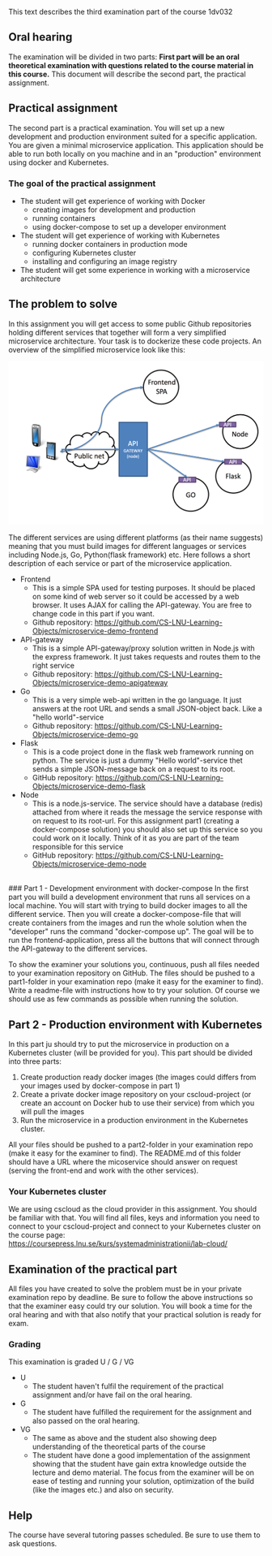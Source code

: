 This text describes the third examination part of the course 1dv032


## Oral hearing
The examination will be divided in two parts: **First part will be an oral theoretical examination with questions related to the course material in this course.** This document will describe the second part, the practical assignment.

## Practical assignment
The second part is a practical examination. You will set up a new development and production environment suited for a specific application. You are given a minimal microservice application. This application should be able to run both locally on you machine and in an "production" environment using docker and Kubernetes.

### The goal of the practical assignment
* The student will get experience of working with Docker
  * creating images for development and production
  * running containers
  * using docker-compose to set up a developer environment
* The student will get experience of working with Kubernetes
  * running docker containers in production mode
  * configuring Kubernetes cluster
  * installing and configuring an image registry
* The student will get some experience in working with a microservice architecture


## The problem to solve
In this assignment you will get access to some public Github repositories holding different services that together will form a very simplified microservice architecture. Your task is to dockerize these code projects. An overview of the simplified microservice look like this:

<img src="https://github.com/1dv032/syllabus/raw/master/examination/part_2/ms-overview.png" width="600px">


The different services are using different platforms (as their name suggests) meaning that you must build images for different languages or services including Node.js, Go, Python(flask framework) etc. Here follows a short description of each service or part of the microservice application.

* Frontend
  * This is a simple SPA used for testing purposes. It should be placed on some kind of web server so it could be accessed by a web browser. It uses AJAX for calling the API-gateway. You are free to change code in this part if you want.
  * Github repository: https://github.com/CS-LNU-Learning-Objects/microservice-demo-frontend
* API-gateway
  * This is a simple API-gateway/proxy solution written in Node.js with the express framework. It just takes requests and routes them to the right service
  * Github repository: https://github.com/CS-LNU-Learning-Objects/microservice-demo-apigateway
* Go
  * This is a very simple web-api written in the go language. It just answers at the root URL and sends a small JSON-object back. Like a "hello world"-service
  * Github repository: https://github.com/CS-LNU-Learning-Objects/microservice-demo-go
* Flask
  * This is a code project done in the flask web framework running on python. The service is just a dummy "Hello world"-service thet sends a simple JSON-message back on a request to its root.
  * GitHub repository: https://github.com/CS-LNU-Learning-Objects/microservice-demo-flask
* Node
  * This is a node.js-service. The service should have a database (redis) attached from where it reads the message the service response with on request to its root-url. For this assignment part1 (creating a docker-compose solution) you should also set up this service so you could work on it locally. Think of it as you are part of the team responsible for this service
  * GitHub repository: https://github.com/CS-LNU-Learning-Objects/microservice-demo-node

<br>
### Part 1 - Development environment with docker-compose
In the first part you will build a development environment that runs all services on a local machine. You will start with trying to build docker images to all the different service. Then you will create a docker-compose-file that will create containers from the images and run the whole solution when the "developer" runs the command "docker-compose up". The goal will be to run the frontend-application, press all the buttons that will connect through the API-gateway to the different services.

To show the examiner your solutions you, continuous, push all files needed to your examination repository on GitHub. The files should be pushed to a part1-folder in your examination repo (make it easy for the examiner to find). Write a readme-file with instructions how to try your solution. Of course we should use as few commands as possible when running the solution.



## Part 2 - Production environment with Kubernetes
In this part ju should try to put the microservice in production on a Kubernetes cluster (will be provided for you). This part should be divided into three parts:

1. Create production ready docker images (the images could differs from your images used by docker-compose in part 1)
2. Create a private docker image repository on your cscloud-project (or create an account on Docker hub to use their service) from which you will pull the images
3. Run the microservice in a production environment in the Kubernetes cluster.

All your files should be pushed to a part2-folder in your examination repo (make it easy for the examiner to find). The README.md of this folder should have a URL where the micoservice should answer on request (serving the front-end and work with the other services).


### Your Kubernetes cluster

We are using cscloud as the cloud provider in this assignment. You should be familiar with that. You will find all files, keys and information you need to connect to your cscloud-project and connect to your Kubernetes cluster on the course page:
https://coursepress.lnu.se/kurs/systemadministrationii/lab-cloud/


## Examination of the practical part
All files you have created to solve the problem must be in your private examination repo by deadline. Be sure to follow the above instructions so that the examiner easy could try our solution. You will book a time for the oral hearing and with that also notify that your practical solution is ready for exam.

### Grading
This examination is graded U / G / VG

* U 
  * The student haven't fulfil the requirement of the practical assignment and/or have fail on the oral hearing. 
* G
  * The student have fulfilled the requirement for the assignment and also passed on the oral hearing.
* VG
  * The same as above and the student also showing deep understanding of the theoretical parts of the course
  * The student have done a good implementation of the assignment showing that the student have gain extra knowledge outside the lecture and demo material. The focus from the examiner will be on ease of testing and running your solution, optimization of the build (like the images etc.) and also on security.

## Help
The course have several tutoring passes scheduled. Be sure to use them to ask questions.